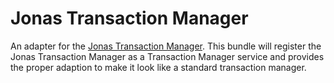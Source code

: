 # Jonas Transaction Manager
An adapter for the [Jonas Transaction Manager][1]. This bundle will register the
Jonas Transaction Manager as a Transaction Manager service and provides
the proper adaption to make it look like a standard transaction manager.


[1]: http://jotm.ow2.org/xwiki/bin/view/Main/WebHome